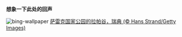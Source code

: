 
**想象一下此处的回声**

![bing-wallpaper](https://www.bing.com/th?id=OHR.SarekSweden_ZH-CN9728518595_1920x1080.jpg)
[萨雷克国家公园的拉帕谷，瑞典 (© Hans Strand/Getty Images)](https://www.bing.com/search?q=%E7%91%9E%E5%85%B8&amp;form=hpcapt&amp;mkt=zh-cn)
  